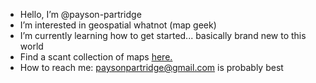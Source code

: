 - Hello, I’m @payson-partridge
- I’m interested in geospatial whatnot (map geek)
- I’m currently learning how to get started... basically brand new to this world
- Find a scant collection of maps [here.](https://www.arcgis.com/home/content.html?view=table&sortOrder=desc&sortField=modified&folder=ppartridge#content)
- How to reach me: paysonpartridge@gmail.com is probably best


